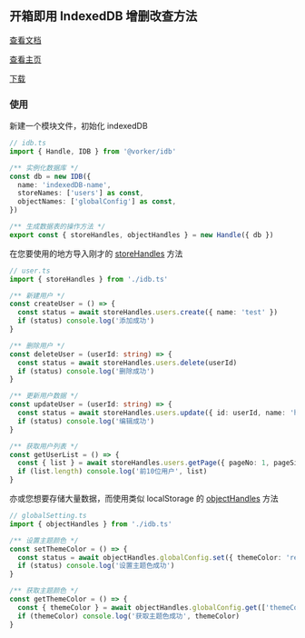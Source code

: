 ## 开箱即用 IndexedDB 增删改查方法

[查看文档](https://wvit.github.io/IDB/)

[查看主页](https://github.com/wvit/IDB)

[下载](https://www.npmjs.com/package/@vorker/idb)

### 使用

新建一个模块文件，初始化 indexedDB

```typescript
// idb.ts
import { Handle, IDB } from '@vorker/idb'

/** 实例化数据库 */
const db = new IDB({
  name: 'indexedDB-name',
  storeNames: ['users'] as const,
  objectNames: ['globalConfig'] as const,
})

/** 生成数据表的操作方法 */
export const { storeHandles, objectHandles } = new Handle({ db })
```

在您要使用的地方导入刚才的 [storeHandles](https://wvit.github.io/IDB/interfaces/StoreHandle.html) 方法

```typescript
// user.ts
import { storeHandles } from './idb.ts'

/** 新建用户 */
const createUser = () => {
  const status = await storeHandles.users.create({ name: 'test' })
  if (status) console.log('添加成功')
}

/** 删除用户 */
const deleteUser = (userId: string) => {
  const status = await storeHandles.users.delete(userId)
  if (status) console.log('删除成功')
}

/** 更新用户数据 */
const updateUser = (userId: string) => {
  const status = await storeHandles.users.update({ id: userId, name: 'hello' })
  if (status) console.log('编辑成功')
}

/** 获取用户列表 */
const getUserList = () => {
  const { list } = await storeHandles.users.getPage({ pageNo: 1, pageSize: 10 })
  if (list.length) console.log('前10位用户', list)
}
```

亦或您想要存储大量数据，而使用类似 localStorage 的 [objectHandles](https://wvit.github.io/IDB/interfaces/ObjectHandle.html) 方法

```typescript
// globalSetting.ts
import { objectHandles } from './idb.ts'

/** 设置主题颜色 */
const setThemeColor = () => {
  const status = await objectHandles.globalConfig.set({ themeColor: 'red' })
  if (status) console.log('设置主题色成功')
}

/** 获取主题颜色 */
const getThemeColor = () => {
  const { themeColor } = await objectHandles.globalConfig.get(['themeColor'])
  if (themeColor) console.log('获取主题色成功', themeColor)
}
```
